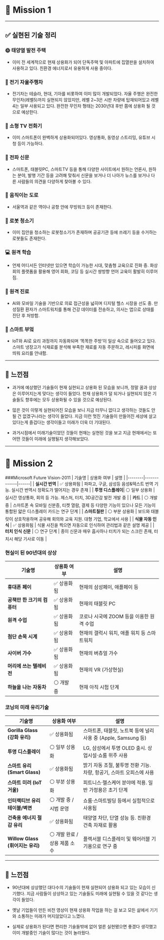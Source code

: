 # 🚀 Mission 1

---

## ✅ 실현된 기술 정리

### 🌞 태양열 발전 주택
- 이미 전 세계적으로 현재 상용화가 되어 단독주택 및 아파트에 집열판을 설치하여 사용하고 있다. 친환경 에너지로서 유용하게 사용 중이다.

### 🚗 전기 자율주행차
- 전기차는 테슬라, 현대, 기아를 비롯하여 이미 많이 개발되었다. 자율 주행은 완전한 무인차(레벨5)까지 실현되지 않았지만, 레벨 2~3은 시판 차량에 탑재되어있고 레벨 4는 일부 사용되고 있다. 완전한 무인차 형태는 2030년대 후반 쯤에 상용화 될 것으로 예상한다.

### 📱 소형 TV 전화기
- 이미 스마트폰이 완벽하게 상용화되어있다. 영상통화, 동영상 스트리밍, 유튜브 시청 등이 가능하다.

### 📰 전파 신문
- 스마트폰, 태블릿PC, 스마트TV 등을 통해 다양한 사이트에서 원하는 언론사, 원하는 분야, 발행 기간 등을 고려해 맞춰서 신문을 보거나 더 나아가 뉴스를 보거나 다른 사람들의 의견을 다양하게 찾아볼 수 있다.

### 🛫 움직이는 도로
- 서울역과 같은 역이나 공항 안에 무빙워크 등이 존재한다.

### 🤖 로봇 청소기
- 이미 집안을 청소하는 로봇청소기가 존재하며 공공기관 등에 쓰레기 등을 수거하는 로봇들도 존재한다.

### 💻 원격 학습
- 언제 어디서든 인터넷만 있으면 학습이 가능한 시대, 맞춤형 교육으로 진화 중. 화상회의 플랫폼을 활용해 영어 회화, 코딩 등 실시간 쌍방향 언어 교육이 활발히 이루어짐.

### 🏥 원격 진료
- AI와 모바일 기술을 기반으로 의료 접근성을 넓히며 디지털 헬스 시장을 선도 중. 만성질환 환자가 스마트워치를 통해 건강 데이터를 전송하고, 의사는 앱으로 상태를 진단 후 처방함.

### 🍳 스마트 부엌
- IoT와 AI로 요리 과정까지 자동화되며 ‘똑똑한 주방’이 일상 속으로 들어오고 있다. 스마트 냉장고가 식재료를 분석해 부족한 재료를 자동 주문하고, 레시피를 화면에 띄워 요리를 안내함.

---

## 💬 느낀점


- 과거에 예상했던 기술들이 현재 실현되고 상용화 된 모습을 보니까, 정말 꿈과 상상은 이루어지는게 맞다는 생각이 들었다. 현재 상용화가 덜 되거나 실현되지 않은 기술들도 향후에는 모두 상용화될 수 있을 것으로 예상된다.

- 많은 것이 이렇게 실현되어진 모습을 보니 지금 터무니 없다고 생각하는 것들도 안될 건 없겠구나라는 생각이 들었다. 지금 이런 멋진 기술들이 만들어진 세상에 살고있다는게 즐겁다는 생각이들고 미래가 더욱 더 기대된다.

- 과거시점에서 미래기술이었던 것들이 현재는 실현된 것을 보고 지금 현재에서는 또 어떤 것들이 미래에 실행될지 생각해보았다.

  
---

# 🧪 Mission 2

###Microsoft Future Vision-2011
| 기술명 | 상용화 여부 | 설명 |
|--------|-------------|------|
| **실시간 번역** | ✅ 상용화됨 | 파파고, 구글, 삼성등 음성&텍스트 번역 기능. 실시간 번역시 정확도가 떨어지는 경우 존재 |
| **투명 디스플레이**| ⚪ 일부 상용화 | 실시간 영상통화, 회의 등 가능. 제스처, 터치, 3D공간감 발전 개발 중 |
| **카드** | ⚪ 개발 중 | 스마트폰 속 모바일 신분증, 티켓 열람, 결제 등 다양한 기능이 있으나 모든 기능이 통합된 얇은 디스플레이 카드는 연구 단계 |
| **스마트칠판** | ⚪ 부분 상용화 | 보드와 태블릿이 상호작용하며 공유해 회의와 교육 지원. 대형 기업, 학교에서 사용 |
| **식물 자동 인식** | ✅ 상용화됨 | 식물 사진을 찍으면 자동으로 인식하여 관리법과 같은 설명 제공 |
| **터치 인식 신문** | ⚪ 연구 단계 | 종이 신문과 매우 흡사하나 터치가 되는 스크린 존재, 터치시 해당 기사로 이동 |

### 현실이 된 90년대의 상상
| 기술명 | 상용화 여부 | 설명 |
|--------|-------------|------|
| **휴대폰 페이** | ✅ 상용화됨 | 현재의 삼성페이, 애플페이 등 |
| **공책만 한 크기의 컴퓨터** | ✅ 상용화됨 | 현재의 태블릿 PC |
| **원격 수업** | ✅ 상용화됨 | 코로나 시국에 ZOOM 등을 이용한 원격 수업 |
| **첨단 손목 시계** | ✅ 상용화됨 | 현재의 갤럭시 워치, 애플 워치 등 스마트워치 |
| **사이버 가수** | ✅ 상용화됨 | 현재의 버츄얼 가수 |
| **머리에 쓰는 텔레비전** | ✅ 상용화됨 | 현재의 VR (가상현실) |
| **하늘을 나는 자동차** | ⚪ 개발 중 | 현재 아직 시험 단계 |

### 코닝의 미래 유리기술
| 기술명 | 상용화 여부 | 설명 |
|--------|-------------|------|
| **Gorilla Glass (강화 유리)** | ✅ 상용화됨 | 스마트폰, 태블릿, 노트북 등에 널리 사용 중 (Apple, Samsung 등) |
| **투명 디스플레이** | ⚪ 일부 상용화 | LG, 삼성에서 투명 OLED 출시. 상업시설·쇼룸 위주 사용 |
| **스마트 유리 (Smart Glass)** | ✅ 상용화됨 | 밝기 자동 조절, 불투명 전환 기능. 차량, 항공기, 스마트 오피스에 사용 |
| **스마트 미러 (IoT 거울)** | ⚪ 부분 상용화 | 피트니스·헬스케어 분야에 적용. 일반 가정용은 초기 단계 |
| **인터랙티브 유리 테이블/벽면** | ⚪ 개발 중 / 시범 운영 | 쇼룸·스마트빌딩 등에서 실험적으로 사용됨 |
| **건축용 에너지 절감 유리** | ✅ 상용화됨 | 태양열 차단, 단열 성능 등. 친환경 건축 자재로 활용 |
| **Willow Glass (휘어지는 유리)** | ⚪ 개발 완료 / 상용 제품 소수 | 플렉서블 디스플레이 및 웨어러블 기기용으로 연구 중 |


---

## 💬 느낀점

- 90년대에 상상했던 대다수의 기술들이 현재 실현되어 상용화 되고 있는 모습이 신기했다. 지금 사람들이 상상하고 있는 기술들도 미래에 실현될 수 있을 것 같다는 생각이 들었다.

- 옛날 기업들이 만든 비전 영상이 현재 상용화 작업을 하는 걸 보고 모든 삶에서 기기와 소통하는 미래가 머지않았다고 느꼈다.

- 실제로 상용화가 된다면 편리한 기술들밖에 없어 얼른 실현됐으면 좋겠다 생각했고 이미 개발중인 기술이 많다는 것이 놀라웠다.

